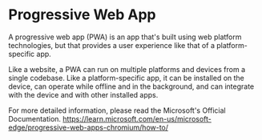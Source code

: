 # Progressive Web App

A progressive web app (PWA) is an app that's built using web platform technologies, but that provides a user experience like that of a platform-specific app.

Like a website, a PWA can run on multiple platforms and devices from a single codebase. Like a platform-specific app, it can be installed on the device, can operate while offline and in the background, and can integrate with the device and with other installed apps.

For more detailed information, please read the Microsoft's Official Documentation. https://learn.microsoft.com/en-us/microsoft-edge/progressive-web-apps-chromium/how-to/ 
